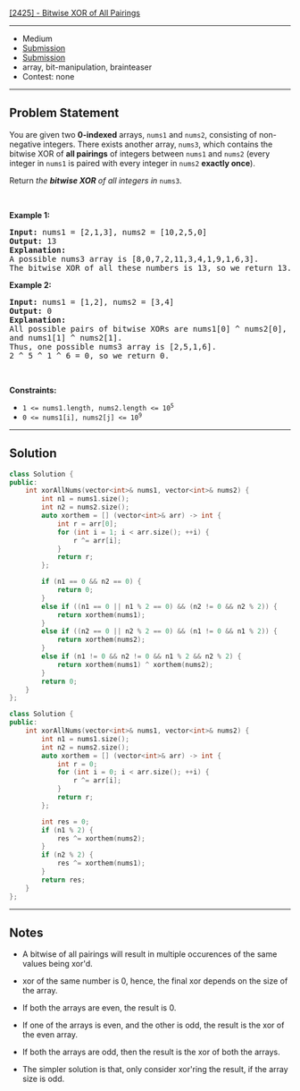 [[2425] - Bitwise XOR of All Pairings](https://leetcode.com/problems/bitwise-xor-of-all-pairings)

---

- Medium
- [Submission](https://leetcode.com/problems/bitwise-xor-of-all-pairings/submissions/1510171972/)
- [Submission](https://leetcode.com/problems/bitwise-xor-of-all-pairings/submissions/1510182333/)
- array, bit-manipulation, brainteaser
- Contest: none

---

## Problem Statement

<p>You are given two <strong>0-indexed</strong> arrays, <code>nums1</code> and <code>nums2</code>, consisting of non-negative integers. There exists another array, <code>nums3</code>, which contains the bitwise XOR of <strong>all pairings</strong> of integers between <code>nums1</code> and <code>nums2</code> (every integer in <code>nums1</code> is paired with every integer in <code>nums2</code> <strong>exactly once</strong>).</p>

<p>Return<em> the <strong>bitwise XOR</strong> of all integers in </em><code>nums3</code>.</p>

<p>&nbsp;</p>
<p><strong class="example">Example 1:</strong></p>

<pre>
<strong>Input:</strong> nums1 = [2,1,3], nums2 = [10,2,5,0]
<strong>Output:</strong> 13
<strong>Explanation:</strong>
A possible nums3 array is [8,0,7,2,11,3,4,1,9,1,6,3].
The bitwise XOR of all these numbers is 13, so we return 13.
</pre>

<p><strong class="example">Example 2:</strong></p>

<pre>
<strong>Input:</strong> nums1 = [1,2], nums2 = [3,4]
<strong>Output:</strong> 0
<strong>Explanation:</strong>
All possible pairs of bitwise XORs are nums1[0] ^ nums2[0], nums1[0] ^ nums2[1], nums1[1] ^ nums2[0],
and nums1[1] ^ nums2[1].
Thus, one possible nums3 array is [2,5,1,6].
2 ^ 5 ^ 1 ^ 6 = 0, so we return 0.
</pre>

<p>&nbsp;</p>
<p><strong>Constraints:</strong></p>

<ul>
	<li><code>1 &lt;= nums1.length, nums2.length &lt;= 10<sup>5</sup></code></li>
	<li><code>0 &lt;= nums1[i], nums2[j] &lt;= 10<sup>9</sup></code></li>
</ul>


---

## Solution

```cpp
class Solution {
public:
    int xorAllNums(vector<int>& nums1, vector<int>& nums2) {
        int n1 = nums1.size();
        int n2 = nums2.size();
        auto xorthem = [] (vector<int>& arr) -> int {
            int r = arr[0];
            for (int i = 1; i < arr.size(); ++i) {
                r ^= arr[i];
            }
            return r;
        };

        if (n1 == 0 && n2 == 0) {
            return 0;
        }
        else if ((n1 == 0 || n1 % 2 == 0) && (n2 != 0 && n2 % 2)) {
            return xorthem(nums1);
        }
        else if ((n2 == 0 || n2 % 2 == 0) && (n1 != 0 && n1 % 2)) {
            return xorthem(nums2);
        }
        else if (n1 != 0 && n2 != 0 && n1 % 2 && n2 % 2) {
            return xorthem(nums1) ^ xorthem(nums2);
        }
        return 0;
    }
};
```

```cpp
class Solution {
public:
    int xorAllNums(vector<int>& nums1, vector<int>& nums2) {
        int n1 = nums1.size();
        int n2 = nums2.size();
        auto xorthem = [] (vector<int>& arr) -> int {
            int r = 0;
            for (int i = 0; i < arr.size(); ++i) {
                r ^= arr[i];
            }
            return r;
        };

        int res = 0;
        if (n1 % 2) {
            res ^= xorthem(nums2);
        }
        if (n2 % 2) {
            res ^= xorthem(nums1);
        }
        return res;
    }
};
```

---

## Notes

- A bitwise of all pairings will result in multiple occurences of the same values being xor'd.
- xor of the same number is 0, hence, the final xor depends on the size of the array.
- If both the arrays are even, the result is 0.
- If one of the arrays is even, and the other is odd, the result is the xor of the even array.
- If both the arrays are odd, then the result is the xor of both the arrays.

- The simpler solution is that, only consider xor'ring the result, if the array size is odd.
